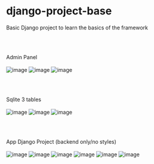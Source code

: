 # django-project-base
Basic Django project to learn the basics of the framework

</br> </br>

Admin Panel </br> </br>
![image](https://user-images.githubusercontent.com/82195641/209998427-1c24043f-018c-40b6-8f15-30c5fa9e9cdd.png)
![image](https://user-images.githubusercontent.com/82195641/209999343-0680cb30-4422-4498-96d6-47f592f754e9.png)
![image](https://user-images.githubusercontent.com/82195641/209999399-b794e3ab-171e-44ff-860f-eabe6ede8fa8.png)

</br> </br>


Sqlite 3 tables </br> </br>
![image](https://user-images.githubusercontent.com/82195641/209999031-1c33e1db-05bd-4493-aa60-c004ed930415.png)
![image](https://user-images.githubusercontent.com/82195641/209999140-a37dfe9e-6774-4e67-9077-50c1ed0db529.png)
![image](https://user-images.githubusercontent.com/82195641/209999240-28b13a50-bfb7-44a0-8a9b-285b6fe8cd30.png)

</br> </br>


App Django Project (backend only/no styles) </br> </br>
![image](https://user-images.githubusercontent.com/82195641/209997944-a042538e-6802-43fd-a414-c1bf3640dc3e.png)
![image](https://user-images.githubusercontent.com/82195641/209997967-feacfe07-86aa-4d7a-a9b0-b397b1698506.png)
![image](https://user-images.githubusercontent.com/82195641/209998006-b86c3f2b-b558-48e1-9f5c-7b190827a412.png)
![image](https://user-images.githubusercontent.com/82195641/209998062-eda42610-cf12-47e6-b359-0c6b6589ad16.png)
![image](https://user-images.githubusercontent.com/82195641/209998088-223f6be9-f37b-4425-8c67-bba0c581df15.png)
![image](https://user-images.githubusercontent.com/82195641/209998125-c0fd152a-0d3e-4064-bdc5-087cb5a768c2.png)

